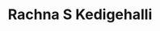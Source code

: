 ---
layout: page
title: Rachna S Kedigehalli
description: IMtech student, Project- ReasonAIR
img: 
importance: 6
category: current
redirect: https://rachnakedigehalli.github.io/
---